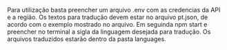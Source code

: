 Para utilização basta preencher um arquivo .env com as credencias da API e a região.
Os textos para tradução devem estar no arquivo pt.json, de acordo com o exemplo mostrado no arquivo.
Em seguinda npm start e preencher no terminal a sigla da linguagem desejada para tradução.
Os arquivos traduzidos estarão dentro da pasta languages.